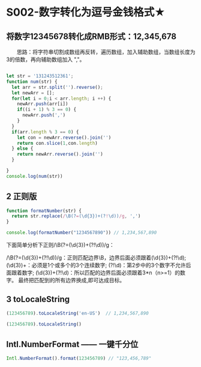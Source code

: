 # S002-数字转化为逗号金钱格式★
## 将数字12345678转化成RMB形式：12,345,678

　　思路：将字符串切割成数组再反转，遍历数组，加入辅助数组，当数组长度为3的倍数，再向辅助数组加入 ","。


```js

let str = '131243512361';
function num(str) {
  let arr = str.split('').reverse();
  let newArr = [];
  for(let i = 0;i < arr.length; i ++) {
    newArr.push(arr[i])
    if((i + 1) % 3 == 0) {
      newArr.push(',')
    }
  }
  if(arr.length % 3 == 0) {
    let con = newArr.reverse().join('')
    return con.slice(1,con.length)
  } else {
    return newArr.reverse().join('')
  }

}
console.log(num(str))


```

## 2 正则版
```js
function formatNumber(str) {
  return str.replace(/\B(?=(\d{3})+(?!\d))/g, ',')
}

console.log(formatNumber("1234567890")) // 1,234,567,890
```
下面简单分析下正则/\B(?=(\d{3})+(?!\d))/g：

/\B(?=(\d{3})+(?!\d))/g：正则匹配边界\B，边界后面必须跟着(\d{3})+(?!\d);
(\d{3})+：必须是1个或多个的3个连续数字;
(?!\d)：第2步中的3个数字不允许后面跟着数字;
(\d{3})+(?!\d)：所以匹配的边界后面必须跟着3*n（n>=1）的数字。
最终把匹配到的所有边界换成,即可达成目标。


##  3 toLocaleString


```js
(123456789).toLocaleString('en-US')  // 1,234,567,890

(123456789).toLocaleString()
```


## Intl.NumberFormat —— 一键千分位

```js
Intl.NumberFormat().format(123456789) // "123,456,789"
```